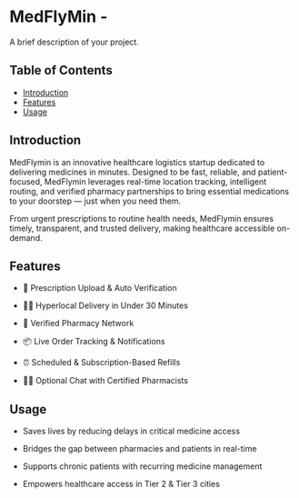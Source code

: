 # MedFlyMin - 

A brief description of your project.

## Table of Contents

- [Introduction](#introduction)
- [Features](#features)
- [Usage](#usage)


## Introduction

MedFlymin is an innovative healthcare logistics startup dedicated to delivering medicines in minutes. Designed to be fast, reliable, and patient-focused, MedFlymin leverages real-time location tracking, intelligent routing, and verified pharmacy partnerships to bring essential medications to your doorstep — just when you need them.

From urgent prescriptions to routine health needs, MedFlymin ensures timely, transparent, and trusted delivery, making healthcare accessible on-demand.

## Features

- 📲 Prescription Upload & Auto Verification

- 🚴‍♂️ Hyperlocal Delivery in Under 30 Minutes

- 🏪 Verified Pharmacy Network

- 📦 Live Order Tracking & Notifications

- ⏰ Scheduled & Subscription-Based Refills

- 👨‍⚕️ Optional Chat with Certified Pharmacists



## Usage

- Saves lives by reducing delays in critical medicine access

- Bridges the gap between pharmacies and patients in real-time

- Supports chronic patients with recurring medicine management

- Empowers healthcare access in Tier 2 & Tier 3 cities





